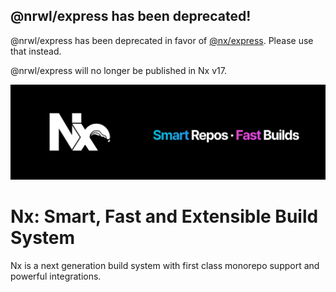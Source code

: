 ## @nrwl/express has been deprecated!

@nrwl/express has been deprecated in favor of [@nx/express](https://www.npmjs.com/package/@nx/express). Please use that instead.

@nrwl/express will no longer be published in Nx v17.

<p style="text-align: center;"><img src="https://raw.githubusercontent.com/nrwl/nx/master/images/nx.png" width="600" alt="Nx - Smart, Fast and Extensible Build System"></p>

# Nx: Smart, Fast and Extensible Build System

Nx is a next generation build system with first class monorepo support and powerful integrations.
